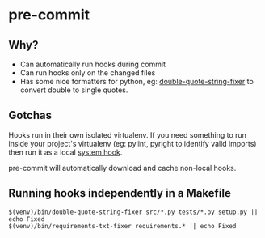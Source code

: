 # pre-commit

## Why?

* Can automatically run hooks during commit
* Can run hooks only on the changed files
* Has some nice formatters for python, eg: [double-quote-string-fixer](https://github.com/pre-commit/pre-commit-hooks#double-quote-string-fixer) to convert double to single quotes.

## Gotchas

Hooks run in their own isolated virtualenv. If you need something to run inside your project's virtualenv (eg: pylint, pyright to identify valid imports) then run it as a local [system hook](https://pre-commit.com/#system).

pre-commit will automatically download and cache non-local hooks.

## Running hooks independently in a Makefile

```
$(venv)/bin/double-quote-string-fixer src/*.py tests/*.py setup.py || echo Fixed
$(venv)/bin/requirements-txt-fixer requirements.* || echo Fixed
```
